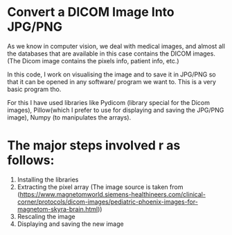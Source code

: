 # Convert a DICOM Image Into JPG/PNG

As we know in computer vision, we deal with medical images, and almost all the databases that are available in this case contains the DICOM images. (The Dicom image contains the pixels info, patient info, etc.)

In this code, I work on visualising the image and to save it in JPG/PNG so that it can be opened in any software/ program we want to. This is a very basic program tho.

For this I have used libraries like Pydicom (library special for the Dicom images), Pillow(which I prefer to use for displaying and saving the JPG/PNG image), Numpy (to manipulates the arrays).

# The major steps involved r as follows:

1. Installing the libraries
2. Extracting the pixel array (The image source is taken from (https://www.magnetomworld.siemens-healthineers.com/clinical-corner/protocols/dicom-images/pediatric-phoenix-images-for-magnetom-skyra-brain.html))
3. Rescaling the image
4. Displaying and saving the new image
